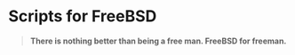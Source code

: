 # Scripts for FreeBSD
 
> **There is nothing better than being a free man. FreeBSD for freeman.**

##

